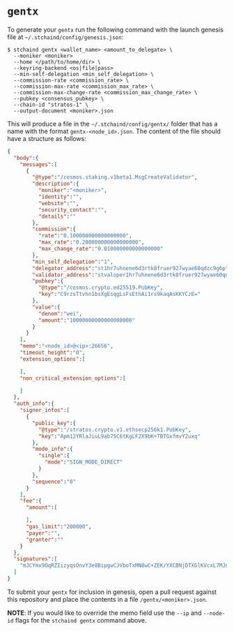 # `gentx`

To generate your `gentx` run the following command with the launch genesis file at `~/.stchaind/config/genesis.json`:

```
$ stchaind gentx <wallet_name> <amount_to_delegate> \
  --moniker <moniker>
  --home </path/to/home/dir> \
  --keyring-backend <os|file|pass>
  --min-self-delegation <min_self_delegation> \
  --commission-rate <commission_rate> \
  --commission-max-rate <commission_max_rate> \
  --commission-max-change-rate <commission_max_change_rate> \
  --pubkey <consensus_pubkey> \
  --chain-id "stratos-1" \
  --output-document <moniker>.json
```

This will produce a file in the `~/.stchaind/config/gentx/` folder that has a name with the format `gentx-<node_id>.json`. The content of the file should have a structure as follows:

```json
{
  "body":{
    "messages":[
      {
        "@type":"/cosmos.staking.v1beta1.MsgCreateValidator",
        "description":{
          "moniker":"<moniker>",
          "identity":"",
          "website":"",
          "security_contact":"",
          "details":""
        },
        "commission":{
          "rate":"0.100000000000000000",
          "max_rate":"0.200000000000000000",
          "max_change_rate":"0.010000000000000000"
        },
        "min_self_delegation":"1",
        "delegator_address":"st1hr7uhnene6d3rtk8fruer927wyae60qdzc9g6p",
        "validator_address":"stvaloper1hr7uhnene6d3rtk8fruer927wyae60qd45vgx2",
        "pubkey":{
          "@type":"/cosmos.crypto.ed25519.PubKey",
          "key":"C9rzsTtvhn1bsXgEsqgLsFsEthAi1rs9kaqAsKKYCzE="
        },
        "value":{
          "denom":"wei",
          "amount":"10000000000000000000"
        }
      }
    ],
    "memo":"<node_id>@<ip>:26656",
    "timeout_height":"0",
    "extension_options":[

    ],
    "non_critical_extension_options":[

    ]
  },
  "auth_info":{
    "signer_infos":[
      {
        "public_key":{
          "@type":"/stratos.crypto.v1.ethsecp256k1.PubKey",
          "key":"Apm12YRlaJiuL9ab75C6tKgLF2X9bK+TBTGxfmvY2uxq"
        },
        "mode_info":{
          "single":{
            "mode":"SIGN_MODE_DIRECT"
          }
        },
        "sequence":"0"
      }
    ],
    "fee":{
      "amount":[

      ],
      "gas_limit":"200000",
      "payer":"",
      "granter":""
    }
  },
  "signatures":[
    "mJCYmx9OqRZIizyqsOnvY3e8BipgwCJVboTxMN8wC+ZEK/YXCBNjDTXGlKVcxL7MJn/b6jlFeQqjoRhmGsn14wA="
  ]
}
```

To submit your `gentx` for inclusion in genesis, open a pull request against this repository and place the contents in a file `/gentx/<moniker>.json`.

__**NOTE**__: If you would like to override the memo field use the `--ip` and `--node-id` flags for the `stchaind gentx` command above.
